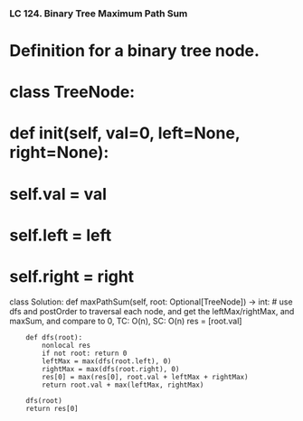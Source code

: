 ### LC 124. Binary Tree Maximum Path Sum
# Definition for a binary tree node.
# class TreeNode:
#     def __init__(self, val=0, left=None, right=None):
#         self.val = val
#         self.left = left
#         self.right = right
class Solution:
    def maxPathSum(self, root: Optional[TreeNode]) -> int:
        # use dfs and postOrder to traversal each node, and get the leftMax/rightMax, and maxSum, and compare to 0, TC: O(n), SC: O(n)
        res = [root.val]

        def dfs(root):
            nonlocal res
            if not root: return 0
            leftMax = max(dfs(root.left), 0)
            rightMax = max(dfs(root.right), 0)
            res[0] = max(res[0], root.val + leftMax + rightMax)
            return root.val + max(leftMax, rightMax)
        
        dfs(root)
        return res[0]